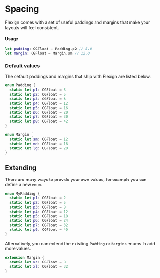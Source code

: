 # Spacing

Flexign comes with a set of useful paddings and margins that make your layouts will feel consistent.

#### Usage

```swift
let padding: CGFloat = Padding.p2 // 5.0
let margin: CGFloat = Margin.sm // 12.0
```

### Default values

The default paddings and margins that ship with Flexign are listed below.

```swift
enum Padding {
  static let p1: CGFloat = 3
  static let p2: CGFloat = 5
  static let p3: CGFloat = 8
  static let p4: CGFloat = 12
  static let p5: CGFloat = 16
  static let p6: CGFloat = 20
  static let p7: CGFloat = 30
  static let p8: CGFloat = 42
}

enum Margin {
  static let sm: CGFloat = 12
  static let md: CGFloat = 16
  static let lg: CGFloat = 20
}
```

## Extending

There are many ways to provide your own values, for example you can define a new `enum`.

```swift
enum MyPadding {
  static let p1: CGFloat = 2
  static let p2: CGFloat = 5
  static let p3: CGFloat = 8
  static let p4: CGFloat = 12
  static let p5: CGFloat = 18
  static let p6: CGFloat = 24
  static let p7: CGFloat = 32
  static let p8: CGFloat = 40
}
```

Alternatively, you can extend the exisiting `Padding` or `Margins` enums to add more values.

```swift
extension Margin {
  static let xs: CGFloat = 8
  static let xl: CGFloat = 32
}
```
